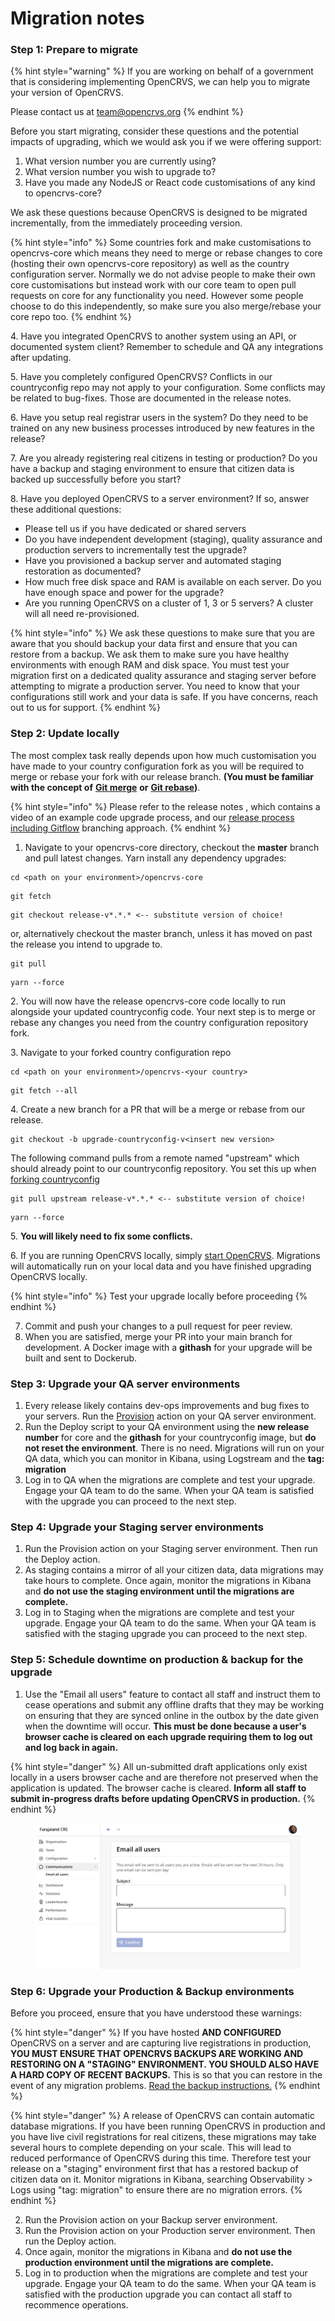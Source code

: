 # Migration notes

### Step 1: Prepare to migrate

{% hint style="warning" %}
If you are working on behalf of a government that is considering implementing OpenCRVS, we can help you to migrate your version of OpenCRVS.

Please contact us at [team@opencrvs.org](mailto:team@opencrvs.org?subject:WebsiteEnquiry)
{% endhint %}

Before you start migrating, consider these questions and the potential impacts of upgrading, which we would ask you if we were offering support:

1. What version number you are currently using?
2. What version number you wish to upgrade to?
3. Have you made any NodeJS or React code customisations of any kind to opencrvs-core?

We ask these questions because OpenCRVS is designed to be migrated incrementally, from the immediately proceeding version. &#x20;

{% hint style="info" %}
Some countries fork and make customisations to opencrvs-core which means they need to merge or rebase changes to core (hosting their own opencrvs-core repository) as well as the country configuration server. Normally we do not advise people to make their own core customisations but instead work with our core team to open pull requests on core for any functionality you need. However some people choose to do this independently, so make sure you also merge/rebase your core repo too.
{% endhint %}

4\. Have you integrated OpenCRVS to another system using an API, or documented system client?  Remember to schedule and QA any integrations after updating.

5\. Have you completely configured OpenCRVS?  Conflicts in our countryconfig repo may not apply to your configuration.  Some conflicts may be related to bug-fixes.  Those are documented in the release notes.

6\. Have you setup real registrar users in the system?  Do they need to be trained on any new business processes introduced by new features in the release?

7\. Are you already registering real citizens in testing or production?  Do you have a backup and staging environment to ensure that citizen data is backed up successfully before you start?

8\. Have you deployed OpenCRVS to a server environment? If so, answer these additional questions:

* Please tell us if you have dedicated or shared servers
* Do you have independent development (staging), quality assurance and production servers to incrementally test the upgrade?&#x20;
* Have you provisioned a backup server and automated staging restoration as documented?
* How much free disk space and RAM is available on each server. Do you have enough space and power for the upgrade?
* Are you running OpenCRVS on a cluster of 1, 3 or 5 servers?  A cluster will all need re-provisioned.

{% hint style="info" %}
We ask these questions to make sure that you are aware that you should backup your data first and ensure that you can restore from a backup. We ask them to make sure you have healthy environments with enough RAM and disk space. You must test your migration first on a dedicated quality assurance and staging server before attempting to migrate a production server. You need to know that your configurations still work and your data is safe. If you have concerns, reach out to us for support.
{% endhint %}

### Step 2: Update locally

The most complex task really depends upon how much customisation you have made to your country configuration fork as you will be required to merge or rebase your fork with our release branch. **(You must be familiar with the concept of** [**Git merge**](https://git-scm.com/docs/git-merge) **or** [**Git rebase**](https://www.atlassian.com/git/tutorials/rewriting-history/git-rebase)**)**.&#x20;

{% hint style="info" %}
Please refer to the release notes , which contains a video of an example code upgrade process, and our [release process including Gitflow](./) branching approach.&#x20;
{% endhint %}

1. Navigate to your opencrvs-core directory, checkout the **master** branch and pull latest changes. Yarn install any dependency upgrades:

```
cd <path on your environment>/opencrvs-core
```

```
git fetch
```

```
git checkout release-v*.*.* <-- substitute version of choice!
```

or, alternatively checkout the master branch, unless it has moved on past the release you intend to upgrade to.

```
git pull
```

```
yarn --force
```

2\. You will now have the release opencrvs-core code locally to run alongside your updated countryconfig code. Your next step is to merge or rebase any changes you need from the country configuration repository fork.

3\. Navigate to your forked country configuration repo

```
cd <path on your environment>/opencrvs-<your country>
```

```
git fetch --all
```

4\. Create a new branch for a PR that will be a merge or rebase from our release.

```
git checkout -b upgrade-countryconfig-v<insert new version>
```

The following command pulls from a remote named "upstream" which should already point to our countryconfig repository.  You set this up when [forking countryconfig](../../setup/3.-installation/3.2-set-up-your-own-country-configuration/3.2.1-fork-your-own-country-configuration-repository.md)

```
git pull upstream release-v*.*.* <-- substitute version of choice!
```

```
yarn --force
```

5\. **You will likely need to fix some conflicts.**&#x20;

6\. If you are running OpenCRVS locally, simply [start OpenCRVS](../../setup/3.-installation/3.1-set-up-a-development-environment/3.1.3-starting-and-stopping-opencrvs.md). Migrations will automatically run on your local data and you have finished upgrading OpenCRVS locally.&#x20;

{% hint style="info" %}
Test your upgrade locally before proceeding
{% endhint %}

7. Commit and push your changes to a pull request for peer review.
8. When you are satisfied, merge your PR into your main branch for development.  A Docker image with a **githash** for your upgrade will be built and sent to Dockerub.



### Step 3: Upgrade your QA server **environments**

1. Every release likely contains dev-ops improvements and bug fixes to your servers. Run the [Provision](../../setup/3.-installation/3.3-set-up-a-server-hosted-environment/4.3.5-provisioning-servers/) action on your QA server environment.
2. Run the Deploy script to your QA environment using the **new release number** for core and the **githash** for your countryconfig image, but **do not reset the environment**.  There is no need.  Migrations will run on your QA data, which you can monitor in Kibana, using Logstream and the **tag: migration**
3. Log in to QA when the migrations are complete and test your upgrade.  Engage your QA team to do the same.  When your QA team is satisfied with the upgrade you can proceed to the next step.

### Step 4: Upgrade your Staging server **environments**

1. Run the Provision action on your Staging server environment.  Then run the Deploy action.
2. As staging contains a mirror of all your citizen data, data migrations may take hours to complete. Once again, monitor the migrations in Kibana and **do not use the staging environment until the migrations are complete.**
3. Log in to Staging when the migrations are complete and test your upgrade.  Engage your QA team to do the same.  When your QA team is satisfied with the staging upgrade you can proceed to the next step.

### Step 5: Schedule downtime on production & backup for the upgrade

1. Use the "Email all users" feature to contact all staff and instruct them to cease operations and submit any offline drafts that they may be working on ensuring that they are synced online in the outbox by the date given when the downtime will occur.  **This must be done because a user's browser cache is cleared on each upgrade requiring them to log out and log back in again.**

{% hint style="danger" %}
All un-submitted draft applications only exist locally in a users browser cache and are therefore not preserved when the application is updated.  The browser cache is cleared.  **Inform all staff to submit in-progress drafts before updating OpenCRVS in production.**
{% endhint %}

<figure><img src="../../.gitbook/assets/Screenshot 2024-12-11 at 08.44.32.png" alt=""><figcaption></figcaption></figure>

### Step 6: Upgrade your Production & Backup environments

Before you proceed, ensure that you have understood these warnings:

{% hint style="danger" %}
If you have hosted **AND CONFIGURED** OpenCRVS on a server and are capturing live registrations in production, **YOU MUST ENSURE THAT OPENCRVS BACKUPS ARE WORKING AND RESTORING ON A "STAGING" ENVIRONMENT.  YOU SHOULD ALSO HAVE A HARD COPY OF RECENT BACKUPS.** This is so that you can restore in the event of any migration problems.  [Read the backup instructions.](../../setup/3.-installation/3.3-set-up-a-server-hosted-environment/4.3.7-backup-and-restore/)
{% endhint %}

{% hint style="danger" %}
A release of OpenCRVS can contain automatic database migrations. If you have been running OpenCRVS in production and you have live civil registrations for real citizens, these migrations may take several hours to complete depending on your scale. This will lead to reduced performance of OpenCRVS during this time. Therefore test your release on a "staging" environment first that has a restored backup of citizen data on it.  Monitor migrations in Kibana, searching Observability > Logs using "tag: migration" to ensure there are no migration errors.
{% endhint %}

2. Run the Provision action on your Backup server environment.&#x20;
3. Run the Provision action on your Production server environment.  Then run the Deploy action.
4. Once again, monitor the migrations in Kibana and **do not use the production environment until the migrations are complete.**
5. Log in to production when the migrations are complete and test your upgrade.  Engage your QA team to do the same.  When your QA team is satisfied with the production upgrade you can contact all staff to recommence operations.
